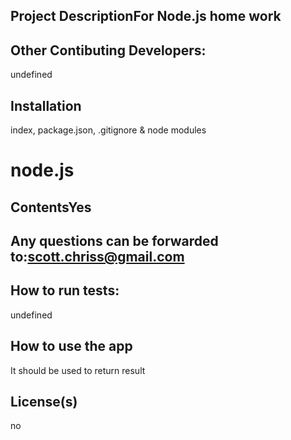 ## Project DescriptionFor Node.js home work
## Other Contibuting Developers:
undefined
## Installation
index, package.json, .gitignore & node modules
# node.js
## ContentsYes
## Any questions can be forwarded to:scott.chriss@gmail.com
## How to run tests:
undefined
## How to use the app
It should be used to return result
## License(s)
no
